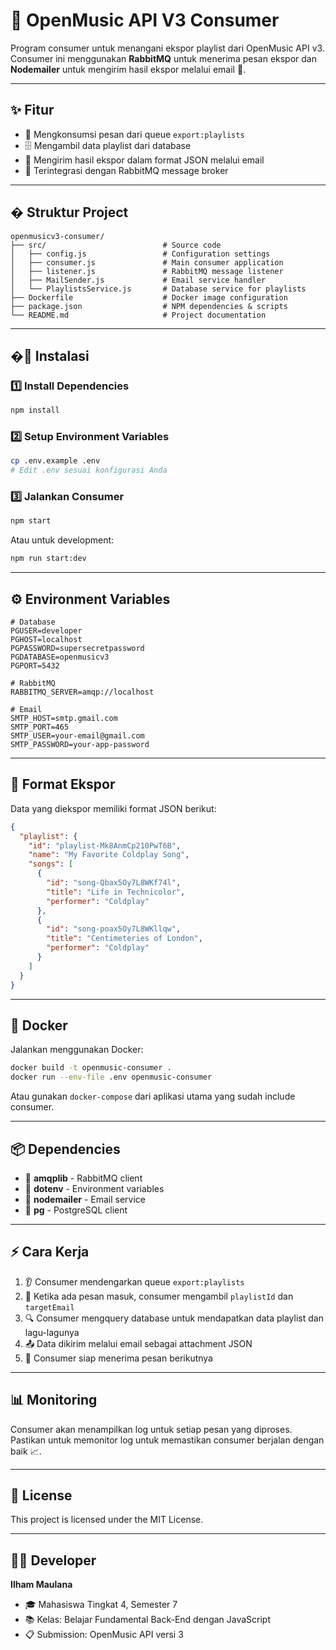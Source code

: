 # 📨 OpenMusic API V3 Consumer

Program consumer untuk menangani ekspor playlist dari OpenMusic API v3. Consumer ini menggunakan **RabbitMQ** untuk menerima pesan ekspor dan **Nodemailer** untuk mengirim hasil ekspor melalui email 📧.

---

## ✨ Fitur

- 🔄 Mengkonsumsi pesan dari queue `export:playlists`
- 🗄️ Mengambil data playlist dari database
- 📩 Mengirim hasil ekspor dalam format JSON melalui email
- 🐰 Terintegrasi dengan RabbitMQ message broker

---

## �️ Struktur Project

```
openmusicv3-consumer/
├── src/                          # Source code
│   ├── config.js                 # Configuration settings
│   ├── consumer.js               # Main consumer application
│   ├── listener.js               # RabbitMQ message listener
│   ├── MailSender.js             # Email service handler
│   └── PlaylistsService.js       # Database service for playlists
├── Dockerfile                    # Docker image configuration
├── package.json                  # NPM dependencies & scripts
└── README.md                     # Project documentation
```

---

## �🚀 Instalasi

### 1️⃣ Install Dependencies

```bash
npm install
```

### 2️⃣ Setup Environment Variables

```bash
cp .env.example .env
# Edit .env sesuai konfigurasi Anda
```

### 3️⃣ Jalankan Consumer

```bash
npm start
```

Atau untuk development:

```bash
npm run start:dev
```

---

## ⚙️ Environment Variables

```env
# Database
PGUSER=developer
PGHOST=localhost
PGPASSWORD=supersecretpassword
PGDATABASE=openmusicv3
PGPORT=5432

# RabbitMQ
RABBITMQ_SERVER=amqp://localhost

# Email
SMTP_HOST=smtp.gmail.com
SMTP_PORT=465
SMTP_USER=your-email@gmail.com
SMTP_PASSWORD=your-app-password
```

---

## 📄 Format Ekspor

Data yang diekspor memiliki format JSON berikut:

```json
{
  "playlist": {
    "id": "playlist-Mk8AnmCp210PwT6B",
    "name": "My Favorite Coldplay Song",
    "songs": [
      {
        "id": "song-Qbax5Oy7L8WKf74l",
        "title": "Life in Technicolor",
        "performer": "Coldplay"
      },
      {
        "id": "song-poax5Oy7L8WKllqw",
        "title": "Centimeteries of London",
        "performer": "Coldplay"
      }
    ]
  }
}
```

---

## 🐳 Docker

Jalankan menggunakan Docker:

```bash
docker build -t openmusic-consumer .
docker run --env-file .env openmusic-consumer
```

Atau gunakan `docker-compose` dari aplikasi utama yang sudah include consumer.

---

## 📦 Dependencies

- 🐰 **amqplib** - RabbitMQ client
- 🔧 **dotenv** - Environment variables
- 📧 **nodemailer** - Email service
- 🐘 **pg** - PostgreSQL client

---

## ⚡ Cara Kerja

1. 👂 Consumer mendengarkan queue `export:playlists`
2. 📨 Ketika ada pesan masuk, consumer mengambil `playlistId` dan `targetEmail`
3. 🔍 Consumer mengquery database untuk mendapatkan data playlist dan lagu-lagunya
4. 📤 Data dikirim melalui email sebagai attachment JSON
5. 🔄 Consumer siap menerima pesan berikutnya

---

## 📊 Monitoring

Consumer akan menampilkan log untuk setiap pesan yang diproses. Pastikan untuk memonitor log untuk memastikan consumer berjalan dengan baik 📈.

---

## 📝 License

This project is licensed under the MIT License.

---

## 👨‍💻 Developer

**Ilham Maulana**

- 🎓 Mahasiswa Tingkat 4, Semester 7
- 📚 Kelas: Belajar Fundamental Back-End dengan JavaScript
- 📋 Submission: OpenMusic API versi 3
